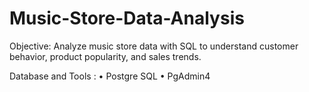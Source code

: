 # Music-Store-Data-Analysis
Objective: Analyze music store data with SQL to understand customer behavior, product popularity, and sales trends.

Database and Tools :
•	Postgre SQL 
•	PgAdmin4






